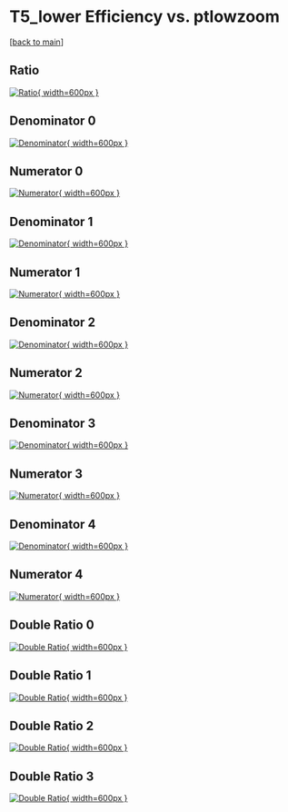 # T5_lower Efficiency vs. ptlowzoom

[[back to main](./)]



## Ratio

[![Ratio](../mtv/var/T5_lower_vtr_13_1_eff_ptlowzoom.png){ width=600px }](../mtv/var/T5_lower_vtr_13_1_eff_ptlowzoom.pdf)

## Denominator 0

[![Denominator](../mtv/den/T5_lower_vtr_13_1_eff_ptlowzoom_den0.png){ width=600px }](../mtv/den/T5_lower_vtr_13_1_eff_ptlowzoom_den0.pdf)

## Numerator 0

[![Numerator](../mtv/num/T5_lower_vtr_13_1_eff_ptlowzoom_num0.png){ width=600px }](../mtv/num/T5_lower_vtr_13_1_eff_ptlowzoom_num0.pdf)

## Denominator 1

[![Denominator](../mtv/den/T5_lower_vtr_13_1_eff_ptlowzoom_den1.png){ width=600px }](../mtv/den/T5_lower_vtr_13_1_eff_ptlowzoom_den1.pdf)

## Numerator 1

[![Numerator](../mtv/num/T5_lower_vtr_13_1_eff_ptlowzoom_num1.png){ width=600px }](../mtv/num/T5_lower_vtr_13_1_eff_ptlowzoom_num1.pdf)

## Denominator 2

[![Denominator](../mtv/den/T5_lower_vtr_13_1_eff_ptlowzoom_den2.png){ width=600px }](../mtv/den/T5_lower_vtr_13_1_eff_ptlowzoom_den2.pdf)

## Numerator 2

[![Numerator](../mtv/num/T5_lower_vtr_13_1_eff_ptlowzoom_num2.png){ width=600px }](../mtv/num/T5_lower_vtr_13_1_eff_ptlowzoom_num2.pdf)

## Denominator 3

[![Denominator](../mtv/den/T5_lower_vtr_13_1_eff_ptlowzoom_den3.png){ width=600px }](../mtv/den/T5_lower_vtr_13_1_eff_ptlowzoom_den3.pdf)

## Numerator 3

[![Numerator](../mtv/num/T5_lower_vtr_13_1_eff_ptlowzoom_num3.png){ width=600px }](../mtv/num/T5_lower_vtr_13_1_eff_ptlowzoom_num3.pdf)

## Denominator 4

[![Denominator](../mtv/den/T5_lower_vtr_13_1_eff_ptlowzoom_den4.png){ width=600px }](../mtv/den/T5_lower_vtr_13_1_eff_ptlowzoom_den4.pdf)

## Numerator 4

[![Numerator](../mtv/num/T5_lower_vtr_13_1_eff_ptlowzoom_num4.png){ width=600px }](../mtv/num/T5_lower_vtr_13_1_eff_ptlowzoom_num4.pdf)

## Double Ratio 0

[![Double Ratio](../mtv/ratio/T5_lower_vtr_13_1_eff_ptlowzoom_ratio0.png){ width=600px }](../mtv/ratio/T5_lower_vtr_13_1_eff_ptlowzoom_ratio0.pdf)

## Double Ratio 1

[![Double Ratio](../mtv/ratio/T5_lower_vtr_13_1_eff_ptlowzoom_ratio1.png){ width=600px }](../mtv/ratio/T5_lower_vtr_13_1_eff_ptlowzoom_ratio1.pdf)

## Double Ratio 2

[![Double Ratio](../mtv/ratio/T5_lower_vtr_13_1_eff_ptlowzoom_ratio2.png){ width=600px }](../mtv/ratio/T5_lower_vtr_13_1_eff_ptlowzoom_ratio2.pdf)

## Double Ratio 3

[![Double Ratio](../mtv/ratio/T5_lower_vtr_13_1_eff_ptlowzoom_ratio3.png){ width=600px }](../mtv/ratio/T5_lower_vtr_13_1_eff_ptlowzoom_ratio3.pdf)

